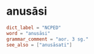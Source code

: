 # anusāsi

``` toml
dict_label = "NCPED"
word = "anusāsi"
grammar_comment = "aor. 3 sg."
see_also = ["anusāsati"]
```

